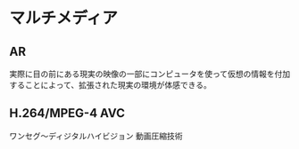 # マルチメディア

## AR
実際に目の前にある現実の映像の一部にコンピュータを使って仮想の情報を付加することによって、拡張された現実の環境が体感できる。


## H.264/MPEG-4 AVC
ワンセグ～ディジタルハイビジョン
動画圧縮技術


